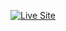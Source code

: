 [![Live Site](https://img.shields.io/badge/Live-Demo-orangered?style=plastic)](https://fakecautionwebsite.netlify.app)

